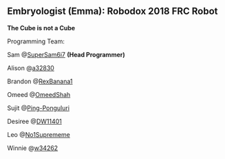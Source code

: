 ## Embryologist (Emma): Robodox 2018 FRC Robot 
**The Cube is not a Cube**

Programming Team:

Sam @[SuperSam6i7](http://github.com/supersam6i7) **(Head Programmer)**

Alison @[a32830](http://github.com/a32830)

Brandon @[RexBanana1](http://github.com/rexbanana1)

Omeed @[OmeedShah](http://github.com/OmeedShah)

Sujit @[Ping-Ponguluri](http://github.com/Ping-Ponguluri)

Desiree @[DW11401](http://github.com/DW11401)

Leo @[No1Suprememe](http://github.com/No1Suprememe)

Winnie @[w34262](http://github.com/w34262)